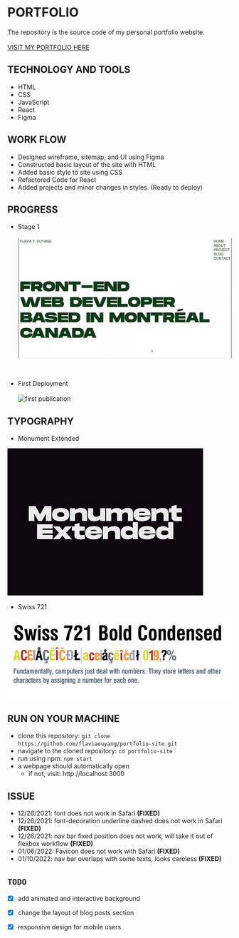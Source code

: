 # PORTFOLIO

The repository is the source code of my personal portfolio website.<br>
<br>
[VISIT MY PORTFOLIO HERE](https://flaviaouyang.github.io/portfolio-site/)

## TECHNOLOGY AND TOOLS

- HTML
- CSS
- JavaScript
- React
- Figma

## WORK FLOW

- Designed wireframe, sitemap, and UI using Figma
- Constructed basic layout of the site with HTML
- Added basic style to site using CSS
- Refactored Code for React
- Added projects and minor changes in styles. (Ready to deploy)

## PROGRESS

- Stage 1 <br><br>
![Demo 001](demo-1.gif)
<br>

- First Deployment <br><br>
![first publication](portfolio-publish-1.gif)

## TYPOGRAPHY

- Monument Extended<br>

![monument extended font](public/img/Monument-Extended.jpg)

- Swiss 721<br>

![swiss 721](public/img/swiss.png.webp)

## RUN ON YOUR MACHINE

- clone this repository: `git clone https://github.com/flaviaouyang/portfolio-site.git`
- navigate to the cloned repository: `cd portfolio-site`
- run using npm: `npm start`
- a webpage should automatically open
  - if not, visit: http://localhost:3000

## ISSUE

- 12/26/2021: font does not work in Safari **(FIXED)**
- 12/26/2021: font-decoration underline dashed does not work in Safari **(FIXED)**
- 12/26/2021: nav bar fixed position does not work, will take it out of flexbox workflow **(FIXED)**
- 01/06/2022: Favicon does not work with Safari **(FIXED)**
- 01/10/2022: nav bar overlaps with some texts, looks careless **(FIXED)**

## `TODO`

- [x] add animated and interactive background
- [x] change the layout of blog posts section
- [x] responsive design for mobile users






